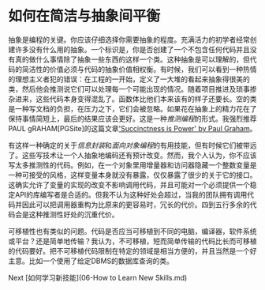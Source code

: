 # 如何在简洁与抽象间平衡

抽象是编程的关键。你应该仔细选择你需要抽象的程度。充满活力的初学者经常创建许多没有什么用的抽象。一个标识是，你是否创建了一个不包含任何代码并且没有真的做什么事情除了抽象一些东西的这样一个类。这种抽象是可以理解的，但代码的简洁性的价值必须与代码的抽象价值相权衡。有时候，我们可以看到一种热情的理想主义者犯的错误：在工程的一开始，定义了一大堆的看起来抽象得很美的类，然后他会推测说它们可以处理每一个可能出现的情况。随着项目推进及琐事掺杂进来，这些代码本身变得混乱了。函数体比他们本来该有的样子还要长。空的类是一种写文档的负担，在压力之下，它们会被忽略。如果花在抽象上的精力花在了保持事情简短上，最后的结果应该会更好。这是一种*推测编程*的形式。我强烈推荐PAUL gRAHAM[PGSite]的这篇文章['Succinctness is Power' by Paul Graham](http://www.paulgraham.com/power.html)。

有这样一种确定的关于*信息封装*和*面向对象编程*的有用技能，但有时候它们被带远了。这些写技术让一个人抽象地编码还有预计改变。然而，我个人认为，你不应该写太多推测性的代码。例如，在一个对象里用增量器和访问器隐藏一个整数变量是一种可接受的风格，这样变量本身就没有暴露，仅仅暴露了很少的关于它的接口。这确实允许了变量的实现的改变不影响调用代码，并且可能对一个必须提供一个稳定API的库编写者是合适的。但我不认为这种好处会超过，当我的团队拥有调用代码并因此可以把调用器重构为比原来的更容易时，冗长的代价。四到五行多余的代码会是这种推测性好处的沉重代价。

可移植性也有类似的问题。代码是否应当可移植到不同的电脑，编译器，软件系统或平台？还是简单地传输？我认为，不可移植，短而简单传输的代码比长而可移植的代码要好。把不可移植代码限制在特定的领域是相当方便的，并且当然是一个好主意。比如一个使用了给定DBMS的数据库查询的类。

Next [如何学习新技能](06-How to Learn New Skills.md)
